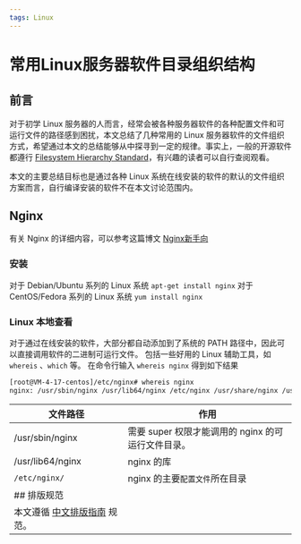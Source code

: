```yaml
---
tags: Linux
---
```




# 常用Linux服务器软件目录组织结构

## 前言
对于初学 Linux 服务器的人而言，经常会被各种服务器软件的各种配置文件和可运行文件的路径感到困扰，本文总结了几种常用的 Linux 服务器软件的文件组织方式，希望通过本文的总结能够从中探寻到一定的规律。事实上，一般的开源软件都遵行 [Filesystem Hierarchy Standard](https://refspecs.linuxfoundation.org/fhs.shtml)，有兴趣的读者可以自行查阅观看。

本文的主要总结目标也是通过各种 Linux 系统在线安装的软件的默认的文件组织方案而言，自行编译安装的软件不在本文讨论范围内。

## Nginx
有关 Nginx 的详细内容，可以参考这篇博文 [Nginx新手向](https://blog.csdn.net/Holon_/article/details/120765694)
### 安装
对于 Debian/Ubuntu 系列的 Linux 系统
`apt-get install nginx`
对于 CentOS/Fedora 系列的 Linux 系统
`yum install nginx`
### Linux 本地查看
对于通过在线安装的软件，大部分都自动添加到了系统的 PATH 路径中，因此可以直接调用软件的二进制可运行文件。
包括一些好用的 Linux 辅助工具，如 `whereis` 、`which` 等。
在命令行输入
`whereis nginx`
得到如下结果
```bash
[root@VM-4-17-centos]/etc/nginx# whereis nginx
nginx: /usr/sbin/nginx /usr/lib64/nginx /etc/nginx /usr/share/nginx /usr/share/man/man3/nginx.3pm.gz /usr/share/man/man8/nginx.8.gz
```
| 文件路径                                                     | 作用                                               |
| ------------------------------------------------------------ | -------------------------------------------------- |
| /usr/sbin/nginx                                              | 需要 super 权限才能调用的 nginx 的可运行文件目录。 |
| /usr/lib64/nginx                                             | nginx 的库                                         |
| `/etc/nginx/`                                                | nginx 的主要`配置文件`所在目录                     |
| ## 排版规范                                                  |                                                    |
| 本文遵循 [中文排版指南](https://github.com/mzlogin/chinese-copywriting-guidelines) 规范。 |                                                    |